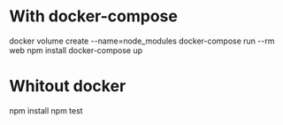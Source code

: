 # With docker-compose
docker volume create --name=node_modules
docker-compose run --rm web npm install
docker-compose up

# Whitout docker
npm install
npm test
